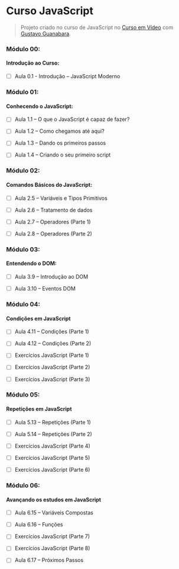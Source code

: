 # Curso JavaScript

>Projeto criado no curso de JavaScript no [Curso em Vídeo](https://www.cursoemvideo.com/) com [Gustavo Guanabara](https://github.com/gustavoguanabara).


### Módulo 00: 

#### Introdução ao Curso:

- [ ] Aula 0.1 - Introdução – JavaScript Moderno


### Módulo 01: 

#### Conhecendo o JavaScript:

- [ ] Aula 1.1 – O que o JavaScript é capaz de fazer?

- [ ] Aula 1.2 – Como chegamos até aqui?

- [ ] Aula 1.3 – Dando os primeiros passos

- [ ] Aula 1.4 – Criando o seu primeiro script


### Módulo 02:

#### Comandos Básicos do JavaScript:

- [ ] Aula 2.5 – Variáveis e Tipos Primitivos

- [ ] Aula 2.6 – Tratamento de dados

- [ ] Aula 2.7 – Operadores (Parte 1)

- [ ] Aula 2.8 – Operadores (Parte 2)


### Módulo 03:

#### Entendendo o DOM:

- [ ] Aula 3.9 – Introdução ao DOM

- [ ] Aula 3.10 – Eventos DOM


### Módulo 04:

#### Condições em JavaScript

- [ ] Aula 4.11 – Condições (Parte 1)

- [ ] Aula 4.12 – Condições (Parte 2)

- [ ] Exercícios JavaScript (Parte 1)

- [ ] Exercícios JavaScript (Parte 2)

- [ ] Exercícios JavaScript (Parte 3)


### Módulo 05:

#### Repetições em JavaScript

- [ ] Aula 5.13 – Repetições (Parte 1)

- [ ] Aula 5.14 – Repetições (Parte 2)

- [ ] Exercícios JavaScript (Parte 4)

- [ ] Exercícios JavaScript (Parte 5)

- [ ] Exercícios JavaScript (Parte 6)


### Módulo 06:

#### Avançando os estudos em JavaScript

- [ ] Aula 6.15 – Variáveis Compostas

- [ ] Aula 6.16 – Funções

- [ ] Exercícios JavaScript (Parte 7)

- [ ] Exercícios JavaScript (Parte 8)

- [ ] Aula 6.17 – Próximos Passos